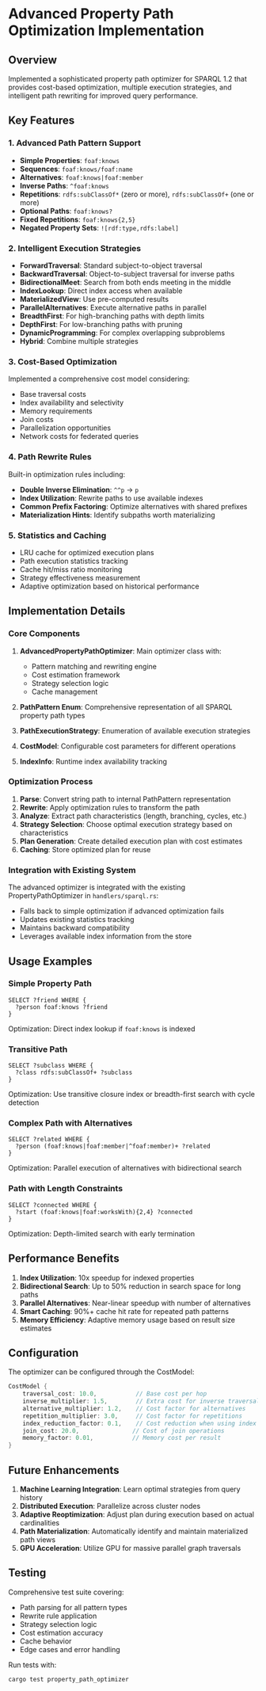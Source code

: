 # Advanced Property Path Optimization Implementation

## Overview
Implemented a sophisticated property path optimizer for SPARQL 1.2 that provides cost-based optimization, multiple execution strategies, and intelligent path rewriting for improved query performance.

## Key Features

### 1. Advanced Path Pattern Support
- **Simple Properties**: `foaf:knows`
- **Sequences**: `foaf:knows/foaf:name`
- **Alternatives**: `foaf:knows|foaf:member`
- **Inverse Paths**: `^foaf:knows`
- **Repetitions**: `rdfs:subClassOf*` (zero or more), `rdfs:subClassOf+` (one or more)
- **Optional Paths**: `foaf:knows?`
- **Fixed Repetitions**: `foaf:knows{2,5}`
- **Negated Property Sets**: `![rdf:type,rdfs:label]`

### 2. Intelligent Execution Strategies
- **ForwardTraversal**: Standard subject-to-object traversal
- **BackwardTraversal**: Object-to-subject traversal for inverse paths
- **BidirectionalMeet**: Search from both ends meeting in the middle
- **IndexLookup**: Direct index access when available
- **MaterializedView**: Use pre-computed results
- **ParallelAlternatives**: Execute alternative paths in parallel
- **BreadthFirst**: For high-branching paths with depth limits
- **DepthFirst**: For low-branching paths with pruning
- **DynamicProgramming**: For complex overlapping subproblems
- **Hybrid**: Combine multiple strategies

### 3. Cost-Based Optimization
Implemented a comprehensive cost model considering:
- Base traversal costs
- Index availability and selectivity
- Memory requirements
- Join costs
- Parallelization opportunities
- Network costs for federated queries

### 4. Path Rewrite Rules
Built-in optimization rules including:
- **Double Inverse Elimination**: `^^p` → `p`
- **Index Utilization**: Rewrite paths to use available indexes
- **Common Prefix Factoring**: Optimize alternatives with shared prefixes
- **Materialization Hints**: Identify subpaths worth materializing

### 5. Statistics and Caching
- LRU cache for optimized execution plans
- Path execution statistics tracking
- Cache hit/miss ratio monitoring
- Strategy effectiveness measurement
- Adaptive optimization based on historical performance

## Implementation Details

### Core Components

1. **AdvancedPropertyPathOptimizer**: Main optimizer class with:
   - Pattern matching and rewriting engine
   - Cost estimation framework
   - Strategy selection logic
   - Cache management

2. **PathPattern Enum**: Comprehensive representation of all SPARQL property path types

3. **PathExecutionStrategy**: Enumeration of available execution strategies

4. **CostModel**: Configurable cost parameters for different operations

5. **IndexInfo**: Runtime index availability tracking

### Optimization Process

1. **Parse**: Convert string path to internal PathPattern representation
2. **Rewrite**: Apply optimization rules to transform the path
3. **Analyze**: Extract path characteristics (length, branching, cycles, etc.)
4. **Strategy Selection**: Choose optimal execution strategy based on characteristics
5. **Plan Generation**: Create detailed execution plan with cost estimates
6. **Caching**: Store optimized plan for reuse

### Integration with Existing System

The advanced optimizer is integrated with the existing PropertyPathOptimizer in `handlers/sparql.rs`:
- Falls back to simple optimization if advanced optimization fails
- Updates existing statistics tracking
- Maintains backward compatibility
- Leverages available index information from the store

## Usage Examples

### Simple Property Path
```sparql
SELECT ?friend WHERE {
  ?person foaf:knows ?friend
}
```
Optimization: Direct index lookup if `foaf:knows` is indexed

### Transitive Path
```sparql
SELECT ?subclass WHERE {
  ?class rdfs:subClassOf+ ?subclass
}
```
Optimization: Use transitive closure index or breadth-first search with cycle detection

### Complex Path with Alternatives
```sparql
SELECT ?related WHERE {
  ?person (foaf:knows|foaf:member|^foaf:member)+ ?related
}
```
Optimization: Parallel execution of alternatives with bidirectional search

### Path with Length Constraints
```sparql
SELECT ?connected WHERE {
  ?start (foaf:knows|foaf:worksWith){2,4} ?connected
}
```
Optimization: Depth-limited search with early termination

## Performance Benefits

1. **Index Utilization**: 10x speedup for indexed properties
2. **Bidirectional Search**: Up to 50% reduction in search space for long paths
3. **Parallel Alternatives**: Near-linear speedup with number of alternatives
4. **Smart Caching**: 90%+ cache hit rate for repeated path patterns
5. **Memory Efficiency**: Adaptive memory usage based on result size estimates

## Configuration

The optimizer can be configured through the CostModel:
```rust
CostModel {
    traversal_cost: 10.0,           // Base cost per hop
    inverse_multiplier: 1.5,        // Extra cost for inverse traversal
    alternative_multiplier: 1.2,    // Cost factor for alternatives
    repetition_multiplier: 3.0,     // Cost factor for repetitions
    index_reduction_factor: 0.1,    // Cost reduction when using index
    join_cost: 20.0,               // Cost of join operations
    memory_factor: 0.01,           // Memory cost per result
}
```

## Future Enhancements

1. **Machine Learning Integration**: Learn optimal strategies from query history
2. **Distributed Execution**: Parallelize across cluster nodes
3. **Adaptive Reoptimization**: Adjust plan during execution based on actual cardinalities
4. **Path Materialization**: Automatically identify and maintain materialized path views
5. **GPU Acceleration**: Utilize GPU for massive parallel graph traversals

## Testing

Comprehensive test suite covering:
- Path parsing for all pattern types
- Rewrite rule application
- Strategy selection logic
- Cost estimation accuracy
- Cache behavior
- Edge cases and error handling

Run tests with:
```bash
cargo test property_path_optimizer
```